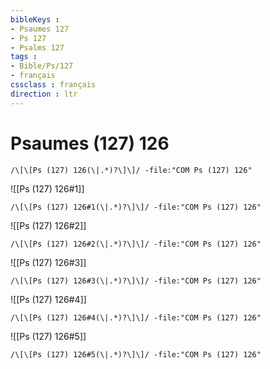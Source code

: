 ```yaml
---
bibleKeys : 
- Psaumes 127
- Ps 127
- Psalms 127
tags : 
- Bible/Ps/127
- français
cssclass : français
direction : ltr
---
```


# Psaumes (127) 126

```query
/\[\[Ps (127) 126(\|.*)?\]\]/ -file:"COM Ps (127) 126"
```



![[Ps (127) 126#1]]

```query
/\[\[Ps (127) 126#1(\|.*)?\]\]/ -file:"COM Ps (127) 126"
```

![[Ps (127) 126#2]]

```query
/\[\[Ps (127) 126#2(\|.*)?\]\]/ -file:"COM Ps (127) 126"
```

![[Ps (127) 126#3]]

```query
/\[\[Ps (127) 126#3(\|.*)?\]\]/ -file:"COM Ps (127) 126"
```

![[Ps (127) 126#4]]

```query
/\[\[Ps (127) 126#4(\|.*)?\]\]/ -file:"COM Ps (127) 126"
```

![[Ps (127) 126#5]]

```query
/\[\[Ps (127) 126#5(\|.*)?\]\]/ -file:"COM Ps (127) 126"
```

